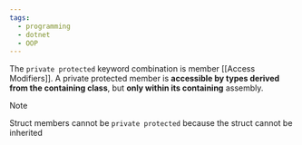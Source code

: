 ```yaml
---
tags:
  - programming
  - dotnet
  - OOP
---
```

The `private protected` keyword combination is member [[Access Modifiers]]. A private protected member is **accessible by types derived from the containing class**, but **only within its containing** assembly. 
>[!note]
>Struct members cannot be `private protected` because the struct cannot be inherited


